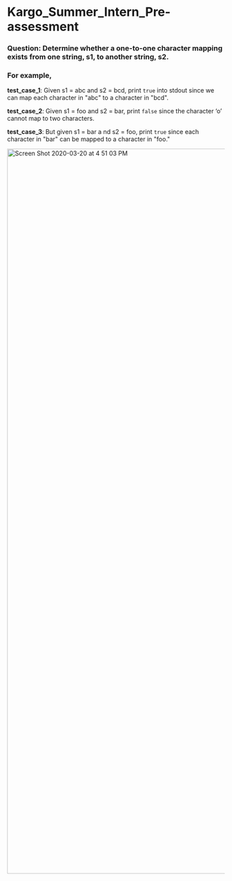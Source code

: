 # Kargo_Summer_Intern_Pre-assessment

### Question: Determine whether a one-to-one character mapping exists from one string, s1, to another string, s2.

### For example, 

<b>test_case_1</b>: Given ​s1 = abc​ and ​s2 = bcd,​ print `true` into stdout​ since we can map each character in "abc" to a character in "bcd".

<b>test_case_2</b>: Given ​s1 = foo​ and ​s2 = bar,​ print `false`​ since the character ‘o’ cannot map to two characters.

<b>test_case_3</b>: But given ​s1 = bar a​ nd ​s2 = foo​, print `true`​ since each character in "bar" can be mapped to a character in "foo."

<img width="1680" alt="Screen Shot 2020-03-20 at 4 51 03 PM" src="https://user-images.githubusercontent.com/62447418/77209260-34d1d800-6ad4-11ea-9722-e0cee39ca2d5.png">
